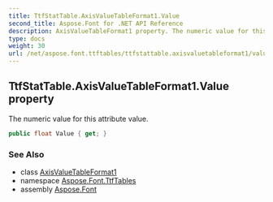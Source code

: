 ```yaml
---
title: TtfStatTable.AxisValueTableFormat1.Value
second_title: Aspose.Font for .NET API Reference
description: AxisValueTableFormat1 property. The numeric value for this attribute value
type: docs
weight: 30
url: /net/aspose.font.ttftables/ttfstattable.axisvaluetableformat1/value/
---
```

## TtfStatTable.AxisValueTableFormat1.Value property

The numeric value for this attribute value.

```csharp
public float Value { get; }
```

### See Also

* class [AxisValueTableFormat1](../)
* namespace [Aspose.Font.TtfTables](../../ttfstattable.axisvaluetableformat1/)
* assembly [Aspose.Font](../../../)



